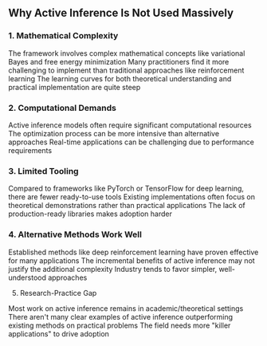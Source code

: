 ## Why Active Inference Is Not Used Massively

### 1. Mathematical Complexity

The framework involves complex mathematical concepts like variational Bayes and free energy minimization
Many practitioners find it more challenging to implement than traditional approaches like reinforcement learning
The learning curves for both theoretical understanding and practical implementation are quite steep

### 2. Computational Demands

Active inference models often require significant computational resources
The optimization process can be more intensive than alternative approaches
Real-time applications can be challenging due to performance requirements

### 3. Limited Tooling

Compared to frameworks like PyTorch or TensorFlow for deep learning, there are fewer ready-to-use tools
Existing implementations often focus on theoretical demonstrations rather than practical applications
The lack of production-ready libraries makes adoption harder

### 4. Alternative Methods Work Well

Established methods like deep reinforcement learning have proven effective for many applications
The incremental benefits of active inference may not justify the additional complexity
Industry tends to favor simpler, well-understood approaches

5. Research-Practice Gap

Most work on active inference remains in academic/theoretical settings
There aren't many clear examples of active inference outperforming existing methods on practical problems
The field needs more "killer applications" to drive adoption
